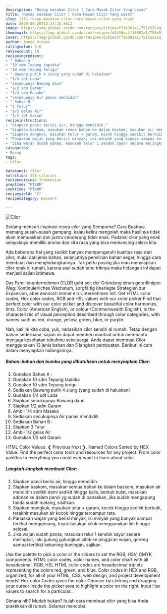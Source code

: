 ```yaml
---
description: "Resep masakan Cilor | Cara Masak Cilor Yang Lezat"
title: "Resep masakan Cilor | Cara Masak Cilor Yang Lezat"
slug: 1112-resep-masakan-cilor-cara-masak-cilor-yang-lezat
date: 2020-06-20T12:21:23.561Z
image: https://img-global.cpcdn.com/recipes/d1b16acff16001a1/751x532cq70/cilor-foto-resep-utama.jpg
thumbnail: https://img-global.cpcdn.com/recipes/d1b16acff16001a1/751x532cq70/cilor-foto-resep-utama.jpg
cover: https://img-global.cpcdn.com/recipes/d1b16acff16001a1/751x532cq70/cilor-foto-resep-utama.jpg
author: Annie Graves
ratingvalue: 3.6
reviewcount: 10
recipeingredient:
- " Bahan A "
- "10 sdm Tepung tapioka"
- "10 sdm Tepung terigu"
- " Bawang putih 4 siung yang sudah di haluskan"
- "1/4 sdt Lada"
- "secukupnya Bawang daun"
- "1/2 sdm Garam"
- "1/4 sdm Masako"
- "secukupnya Air panas mendidih"
- " Bahan B "
- "3 Telur"
- "1/2 gelas Air"
- "1/2 sdt Garam"
recipeinstructions:
- "Siapkan panci berisi air, hingga mendidih."
- "Siapkan baskom, masukan semua bahan ke dalam baskom, masukan air mendidih sedikit demi sedikit hingga kalis, bentuk bulat, masukan adonan ke dalam panci yg sudah di panaskan, jika sudah mengapung tanda sudah matang, sisihkan."
- "Siapkan mangkuk, masukan telur + garam, kocok hingga sedikit berbuih, terakhir masukan air kocok hingga tercampur rata."
- "Panaskan wajan yang berisi minyak, isi minyak yang banyak sampai terlihat menggenang, tusuk tusukan cilok menggunakan lidi hingga selesai."
- "Jika wajan sudah panas, masukan telur 1 sendok sayur secara melingkar, lalu gulung gulungkan cilok ke pinggiran wajan, goreng sampai terlihat kekuning-kuningan, sajikan."
categories:
- Resep
tags:
- cilor

katakunci: cilor 
nutrition: 276 calories
recipecuisine: Indonesian
preptime: "PT28M"
cooktime: "PT48M"
recipeyield: "2"
recipecategory: Dessert

---
```



![Cilor](https://img-global.cpcdn.com/recipes/d1b16acff16001a1/751x532cq70/cilor-foto-resep-utama.jpg)

Sedang mencari inspirasi resep cilor yang Sempurna? Cara Buatnya memang susah-susah gampang. kalau keliru mengolah maka hasilnya tidak akan memuaskan dan justru cenderung tidak enak. Padahal cilor yang enak selayaknya memiliki aroma dan cita rasa yang bisa memancing selera kita.

Ada beberapa hal yang sedikit banyak mempengaruhi kualitas rasa dari cilor, mulai dari jenis bahan, selanjutnya pemilihan bahan segar, hingga cara membuat dan menghidangkannya. Tak perlu pusing jika mau menyiapkan cilor enak di rumah, karena asal sudah tahu triknya maka hidangan ini dapat menjadi sajian istimewa.

Das Familienunternehmen CILOR geht seit der Gründung einen geradlinigen Weg: Kontinuierliches Wachstum, sorgfältig überlegte Strategien zur Expansion, aber dennoch immer ein Unternehmen mit. Get HTML color codes, Hex color codes, RGB and HSL values with our color picker Find that perfect color with our color picker and discover beautiful color harmonies, tints. Color (American English), or colour (Commonwealth English), is the characteristic of visual perception described through color categories, with names such as red, orange, yellow, green, blue, or purple.


Nah, kali ini kita coba, yuk, variasikan cilor sendiri di rumah. Tetap dengan bahan sederhana, sajian ini dapat memberi manfaat untuk membantu menjaga kesehatan tubuhmu sekeluarga. Anda dapat membuat Cilor menggunakan 13 jenis bahan dan 5 langkah pembuatan. Berikut ini cara dalam menyiapkan hidangannya.

<!--inarticleads1-->

##### Bahan-bahan dan bumbu yang dibutuhkan untuk menyiapkan Cilor:

1. Gunakan  Bahan A :
1. Gunakan 10 sdm Tepung tapioka
1. Gunakan 10 sdm Tepung terigu
1. Sediakan  Bawang putih 4 siung (yang sudah di haluskan)
1. Gunakan 1/4 sdt Lada
1. Siapkan secukupnya Bawang daun
1. Siapkan 1/2 sdm Garam
1. Ambil 1/4 sdm Masako
1. Sediakan secukupnya Air panas mendidih
1. Sediakan  Bahan B :
1. Siapkan 3 Telur
1. Ambil 1/2 gelas Air
1. Gunakan 1/2 sdt Garam


HTML Color Values. ❮ Previous Next ❯. Named Colors Sorted by HEX Value. Find the perfect color tools and resources for any project. From color palettes to everything you could ever want to learn about color. 

<!--inarticleads2-->

##### Langkah-langkah membuat Cilor:

1. Siapkan panci berisi air, hingga mendidih.
1. Siapkan baskom, masukan semua bahan ke dalam baskom, masukan air mendidih sedikit demi sedikit hingga kalis, bentuk bulat, masukan adonan ke dalam panci yg sudah di panaskan, jika sudah mengapung tanda sudah matang, sisihkan.
1. Siapkan mangkuk, masukan telur + garam, kocok hingga sedikit berbuih, terakhir masukan air kocok hingga tercampur rata.
1. Panaskan wajan yang berisi minyak, isi minyak yang banyak sampai terlihat menggenang, tusuk tusukan cilok menggunakan lidi hingga selesai.
1. Jika wajan sudah panas, masukan telur 1 sendok sayur secara melingkar, lalu gulung gulungkan cilok ke pinggiran wajan, goreng sampai terlihat kekuning-kuningan, sajikan.


Use the palette to pick a color or the sliders to set the RGB, HSV, CMYK components. HTML color codes, color names, and color chart with all hexadecimal, RGB, HSL HTML color codes are hexadecimal triplets representing the colors red, green, and blue. Color codes in HEX and RGB, organized, for all of your HTML, CSS, web design, and project development needs! Hex color Codes gives the color Chooser by clicking and dragging your cursor inside the picker area to highlight a color on the right. Input Hex values to search for a particular.. 

Gimana nih? Mudah bukan? Itulah cara membuat cilor yang bisa Anda praktikkan di rumah. Selamat mencoba!
